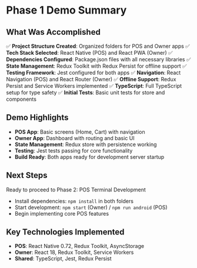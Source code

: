 # Phase 1 Demo Summary

## What Was Accomplished
✅ **Project Structure Created**: Organized folders for POS and Owner apps
✅ **Tech Stack Selected**: React Native (POS) and React PWA (Owner)
✅ **Dependencies Configured**: Package.json files with all necessary libraries
✅ **State Management**: Redux Toolkit with Redux Persist for offline support
✅ **Testing Framework**: Jest configured for both apps
✅ **Navigation**: React Navigation (POS) and React Router (Owner)
✅ **Offline Support**: Redux Persist and Service Workers implemented
✅ **TypeScript**: Full TypeScript setup for type safety
✅ **Initial Tests**: Basic unit tests for store and components

## Demo Highlights
- **POS App**: Basic screens (Home, Cart) with navigation
- **Owner App**: Dashboard with routing and basic UI
- **State Management**: Redux store with persistence working
- **Testing**: Jest tests passing for core functionality
- **Build Ready**: Both apps ready for development server startup

## Next Steps
Ready to proceed to Phase 2: POS Terminal Development
- Install dependencies: `npm install` in both folders
- Start development: `npm start` (Owner) / `npm run android` (POS)
- Begin implementing core POS features

## Key Technologies Implemented
- **POS**: React Native 0.72, Redux Toolkit, AsyncStorage
- **Owner**: React 18, Redux Toolkit, Service Workers
- **Shared**: TypeScript, Jest, Redux Persist
